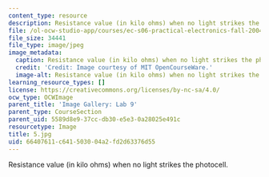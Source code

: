 ```yaml
---
content_type: resource
description: Resistance value (in kilo ohms) when no light strikes the photocell.
file: /ol-ocw-studio-app/courses/ec-s06-practical-electronics-fall-2004/66407611c641503004a2fd2d63376d55_5.jpg
file_size: 34441
file_type: image/jpeg
image_metadata:
  caption: Resistance value (in kilo ohms) when no light strikes the photocell.
  credit: 'Credit: Image courtesy of MIT OpenCourseWare.'
  image-alt: Resistance value (in kilo ohms) when no light strikes the photocell.
learning_resource_types: []
license: https://creativecommons.org/licenses/by-nc-sa/4.0/
ocw_type: OCWImage
parent_title: 'Image Gallery: Lab 9'
parent_type: CourseSection
parent_uid: 5589d8e9-37cc-db30-e5e3-0a28025e491c
resourcetype: Image
title: 5.jpg
uid: 66407611-c641-5030-04a2-fd2d63376d55
---
```

Resistance value (in kilo ohms) when no light strikes the photocell.